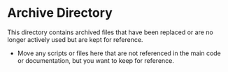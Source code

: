 # Archive Directory

This directory contains archived files that have been replaced or are no longer actively used but are kept for reference.

- Move any scripts or files here that are not referenced in the main code or documentation, but you want to keep for reference.
